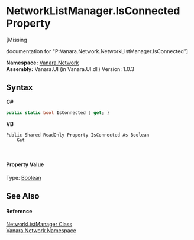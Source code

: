 # NetworkListManager.IsConnected Property 
 

\[Missing <summary> documentation for "P:Vanara.Network.NetworkListManager.IsConnected"\]

**Namespace:**&nbsp;<a href="6f9c0845-1a20-2cb1-a754-0b5e90c1683a">Vanara.Network</a><br />**Assembly:**&nbsp;Vanara.UI (in Vanara.UI.dll) Version: 1.0.3

## Syntax

**C#**<br />
``` C#
public static bool IsConnected { get; }
```

**VB**<br />
``` VB
Public Shared ReadOnly Property IsConnected As Boolean
	Get
```

<br />

#### Property Value
Type: <a href="http://msdn2.microsoft.com/en-us/library/a28wyd50" target="_blank">Boolean</a>

## See Also


#### Reference
<a href="c0dc87ee-0c0c-39ba-b1af-db44989d8558">NetworkListManager Class</a><br /><a href="6f9c0845-1a20-2cb1-a754-0b5e90c1683a">Vanara.Network Namespace</a><br />